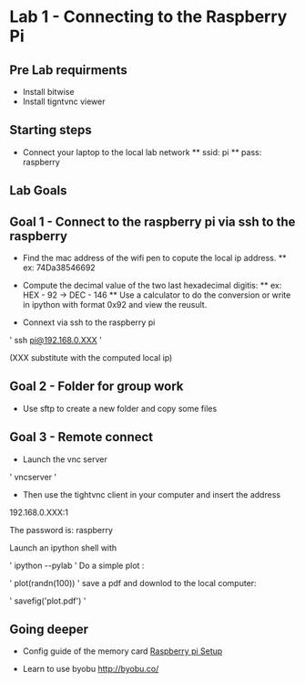 # Lab 1 - Connecting to the Raspberry Pi


## Pre Lab requirments

* Install bitwise
* Install tigntvnc viewer

## Starting steps
* Connect your laptop to the local lab network 
** ssid: pi
** pass: raspberry

## Lab Goals

## Goal 1 - Connect to the raspberry pi via ssh to the raspberry

* Find the mac address of the wifi pen to copute the local ip address.
** ex: 74Da38546692
* Compute the decimal value of the two last hexadecimal digitis: 
** ex: HEX - 92 -> DEC - 146
** Use a calculator to do the conversion or write in ipython with format 0x92 and view the reusult.


* Connext via ssh to the raspberry pi

'
ssh pi@192.168.0.XXX 
'

(XXX substitute with the computed local ip)

## Goal 2 - Folder for group work

* Use sftp to create a new folder and copy some files

## Goal 3 - Remote connect

* Launch the vnc server

'
vncserver
'

* Then use the tightvnc client in your computer and insert the address

192.168.0.XXX:1

The password is: raspberry

Launch an ipython shell with 

'
ipython --pylab
'
Do a simple plot : 

'
plot(randn(100))
'
save a pdf and downlod to the local computer:  

'
savefig('plot.pdf')
'


## Going deeper 
* Config guide of the memory card [Raspberry pi Setup](raspberry_pi_setup.md)

* Learn to use byobu http://byobu.co/
